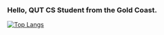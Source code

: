 ### Hello, QUT CS Student from the Gold Coast.


[![Top Langs](https://github-readme-stats.vercel.app/api/top-langs/?username=JackDunlop&layout=compact)](https://github.com/JackDunlop/github-readme-stats)
